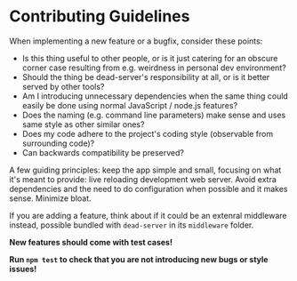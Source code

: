 # Contributing Guidelines

When implementing a new feature or a bugfix, consider these points:

-   Is this thing useful to other people, or is it just catering for an obscure corner case resulting from e.g. weirdness in personal dev environment?
-   Should the thing be dead-server's responsibility at all, or is it better served by other tools?
-   Am I introducing unnecessary dependencies when the same thing could easily be done using normal JavaScript / node.js features?
-   Does the naming (e.g. command line parameters) make sense and uses same style as other similar ones?
-   Does my code adhere to the project's coding style (observable from surrounding code)?
-   Can backwards compatibility be preserved?

A few guiding principles: keep the app simple and small, focusing on what it's meant to provide: live reloading development web server. Avoid extra dependencies and the need to do configuration when possible and it makes sense. Minimize bloat.

If you are adding a feature, think about if it could be an extenral middleware instead, possible bundled with `dead-server` in its `middleware` folder.

**New features should come with test cases!**

**Run `npm test` to check that you are not introducing new bugs or style issues!**
